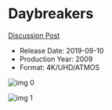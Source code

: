 # Daybreakers

[Discussion Post](https://www.avsforum.com/threads/bass-eq-for-filtered-movies.2995212/post-58514402)

* Release Date: 2019-09-10
* Production Year: 2009
* Format: 4K/UHD/ATMOS

![img 0](https://i.imgur.com/cy52C96.jpg)

![img 1](https://i.imgur.com/pyjUHZ2.png)

